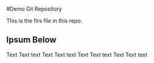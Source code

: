 #Demo Git Repository

This is the firs file in this repo.

## Ipsum Below

Text Text text
Text Text text
Text Text text
Text Text text